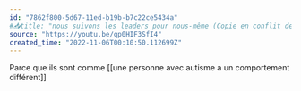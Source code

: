 ```yaml
---
id: "7862f800-5d67-11ed-b19b-b7c22ce5434a"
#📥title: "nous suivons les leaders pour nous-même (Copie en conflit de LAPTOP-TINDR5I0 2022-11-15)"
source: "https://youtu.be/qp0HIF3SfI4"
created_time: "2022-11-06T00:10:50.112699Z"
---
```

Parce que ils sont comme [[une personne avec autisme a un comportement différent]]